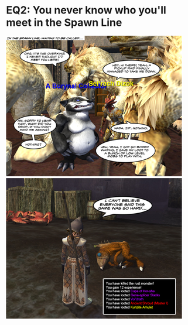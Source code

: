 # EQ2: You never know who you'll meet in the Spawn Line

![Just wait until she sees what the Giant Rat has.](../uploads/2009/04/easymode.jpg "Just wait until she sees what the Giant Rat has.")

